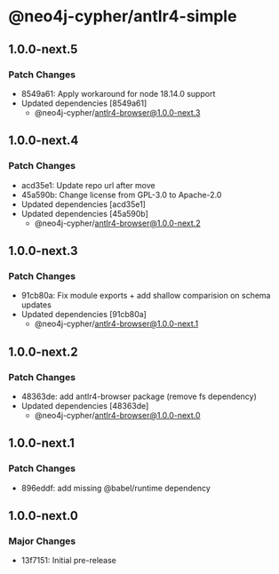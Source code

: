 # @neo4j-cypher/antlr4-simple

## 1.0.0-next.5

### Patch Changes

- 8549a61: Apply workaround for node 18.14.0 support
- Updated dependencies [8549a61]
  - @neo4j-cypher/antlr4-browser@1.0.0-next.3

## 1.0.0-next.4

### Patch Changes

- acd35e1: Update repo url after move
- 45a590b: Change license from GPL-3.0 to Apache-2.0
- Updated dependencies [acd35e1]
- Updated dependencies [45a590b]
  - @neo4j-cypher/antlr4-browser@1.0.0-next.2

## 1.0.0-next.3

### Patch Changes

- 91cb80a: Fix module exports + add shallow comparision on schema updates
- Updated dependencies [91cb80a]
  - @neo4j-cypher/antlr4-browser@1.0.0-next.1

## 1.0.0-next.2

### Patch Changes

- 48363de: add antlr4-browser package (remove fs dependency)
- Updated dependencies [48363de]
  - @neo4j-cypher/antlr4-browser@1.0.0-next.0

## 1.0.0-next.1

### Patch Changes

- 896eddf: add missing @babel/runtime dependency

## 1.0.0-next.0

### Major Changes

- 13f7151: Initial pre-release
